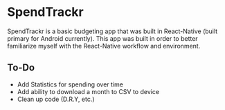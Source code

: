 # SpendTrackr

SpendTrackr is a basic budgeting app that was built in React-Native (built primary for Android currently). This app was built in order to better familiarize myself with the React-Native workflow and environment.

## To-Do

- Add Statistics for spending over time
- Add ability to download a month to CSV to device
- Clean up code (D.R.Y, etc.)